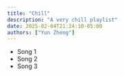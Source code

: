 ```yaml
---
title: "Chill"
description: "A very chill playlist"
date: 2025-02-04T21:24:10-05:00
authors: ["Yun Zheng"]
---
```


* Song 1
* Song 2
* Song 3
